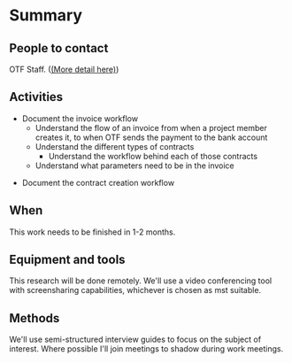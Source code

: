 # Summary

## People to contact
OTF Staff. ([(More detail here)](https://www.notion.so/simplysecure/User-research-plan-1410d3448e244711b3d529ea37a300ad))

## Activities
* Document the invoice workflow
  * Understand the flow of an invoice from when a project member creates it, to when OTF sends the payment to the bank account
  * Understand the different types of contracts
    * Understand the workflow behind each of those contracts
  * Understand what parameters need to be in the invoice

- Document the contract creation workflow

## When
This work needs to be finished in 1-2 months.

## Equipment and tools
This research will be done remotely. We'll use a video conferencing tool with screensharing capabilities, whichever is chosen as mst suitable.

## Methods
We'll use semi-structured interview guides to focus on the subject of interest. Where possible I'll join meetings to shadow during work meetings.